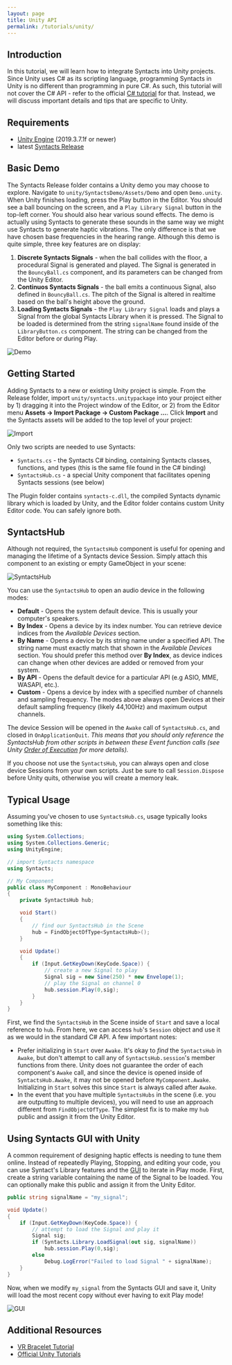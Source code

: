 ```yaml
---
layout: page
title: Unity API
permalink: /tutorials/unity/
---
```


## Introduction
In this tutorial, we will learn how to integrate Syntacts into Unity projects. Since Unity uses C# as its scripting language, programming Syntacts in Unity is no different than programming in pure C#. As such, this tutorial will not cover the C# API - refer to the official [C# tutorial](/tutorials/cs) for that. Instead, we will discuss important details and tips that are specific to Unity.

## Requirements

- [Unity Engine](https://unity.com/) (2019.3.7.1f or newer)
- latest [Syntacts Release](https://github.com/mahilab/Syntacts/releases)

## Basic Demo

The Syntacts Release folder contains a Unity demo you may choose to explore. Navigate to `unity/SyntactsDemo/Assets/Demo` and open `Demo.unity`. When Unity finishes loading, press the Play button in the Editor. You should see a ball bouncing on the screen, and a `Play Library Signal` button in the top-left corner. You should also hear various sound effects. The demo is actually using Syntacts to generate these sounds in the same way we might use Syntacts to generate haptic vibrations. The only difference is that we have chosen base frequencies in the hearing range. Although this demo is quite simple, three key features are on display:

1. **Discrete Syntacts Signals** - when the ball collides with the floor, a procedural Signal is generated and played. The Signal is generated in the  `BouncyBall.cs` component, and its parameters can be changed from the Unity Editor.  
2. **Continuos Syntacts Signals** - the ball emits a continuous Signal, also defined in `BouncyBall.cs`. The pitch of the Signal is altered in realtime based on the ball's height above the ground.
3. **Loading Syntacts Signals** - the `Play Library Signal` loads and plays a Signal from the global Syntacts Library when it is pressed. The Signal to be loaded is determined from the string `signalName` found inside of the `LibraryButton.cs` component. The string can be changed from the Editor before or during Play.

![Demo](https://raw.githubusercontent.com/wiki/mahilab/Syntacts/images/tut-unity/ball.gif)

## Getting Started

Adding Syntacts to a new or existing Unity project is simple. From the Release folder, import `unity/syntacts.unitypackage` into your project either by 1) dragging it into the Project window of the Editor, or 2) from the Editor menu **Assets -> Import Package -> Custom Package ...**. Click **Import** and the Syntacts assets will be added to the top level of your project:

![Import](https://raw.githubusercontent.com/wiki/mahilab/Syntacts/images/tut-unity/import.png)

Only two scripts are needed to use Syntacts:

- `Syntacts.cs` - the Syntacts C# binding, containing Syntacts classes, functions, and types (this is the same file found in the C# binding)
- `SyntactsHub.cs` - a special Unity component that facilitates opening Syntacts sessions (see below)

The Plugin folder contains `syntacts-c.dll`, the compiled Syntacts dynamic library which is loaded by Unity, and the Editor folder contains custom Unity Editor code. You can safely ignore both.

## SyntactsHub

Although not required, the `SyntactsHub` component is useful for opening and managing the lifetime of a Syntacts device Session. Simply attach this component to an existing or empty GameObject in your scene:

![SyntactsHub](https://raw.githubusercontent.com/wiki/mahilab/Syntacts/images/tut-unity/hub1.png)

You can use the `SyntactsHub` to open an audio device in the following modes:

- **Default** - Opens the system default device. This is usually your computer's speakers.
- **By Index** - Opens a device by its index number. You can retrieve device indices from the *Available Devices* section.
- **By Name** - Opens a device by its string name under a specified API. The string name must exactly match that shown in the *Available Devices* section. You should prefer this method over **By Index**, as device indices can change when other devices are added or removed from your system.
- **By API** - Opens the default device for a particular API (e.g ASIO, MME, WASAPI, etc.).
- **Custom** - Opens a device by index with a specified number of channels and sampling frequency. The modes above always open Devices at their default sampling frequency (likely 44,100Hz) and maximum output channels.

The device Session will be opened in the `Awake` call of `SyntactsHub.cs`, and closed in `OnApplicationQuit`. *This means that you should only reference the SyntactsHub from other scripts in between these Event function calls (see Unity [Order of Execution](https://docs.unity3d.com/Manual/ExecutionOrder.html) for more details).*

If you choose not use the `SyntactsHub`, you can always open and close device Sessions from your own scripts. Just be sure to call `Session.Dispose` before Unity quits, otherwise you will create a memory leak. 

## Typical Usage

Assuming you've chosen to use `SyntactsHub.cs`, usage typically looks something like this:

```cs
using System.Collections;
using System.Collections.Generic;
using UnityEngine;

// import Syntacts namespace
using Syntacts; 

// My Component
public class MyComponent : MonoBehaviour
{
    private SyntactsHub hub;

    void Start()
    {
        // find our SyntactsHub in the Scene
        hub = FindObjectOfType<SyntactsHub>();
    }

    void Update()
    {
        if (Input.GetKeyDown(KeyCode.Space)) {
            // create a new Signal to play
            Signal sig = new Sine(250) * new Envelope(1);
            // play the Signal on channel 0
            hub.session.Play(0,sig);
        }
    }
}
```

First, we find the `SyntactsHub` in the Scene inside of `Start` and save a local reference to `hub`. From here, we can access `hub`'s `Session` object and use it as we would in the standard C# API. A few important notes:

- Prefer initializing in `Start` over `Awake`. It's okay to *find* the `SyntactsHub` in `Awake`, but don't attempt to call any of `SyntactsHub.session`'s member functions from there. Unity does not guarantee the order of each component's `Awake` call, and since the device is opened inside of `SyntactsHub.Awake`, it may not be opened before `MyComponent.Awake`. Initializing in `Start` solves this since `Start` is always called after `Awake`.
- In the event that you have multiple `SyntactsHubs` in the scene (i.e. you are outputting to multiple devices), you will need to use an approach different from `FindObjectOfType`. The simplest fix is to make my `hub` public and assign it from the Unity Editor.

## Using Syntacts GUI with Unity

A common requirement of designing haptic effects is needing to tune them online. Instead of repeatedly Playing, Stopping, and editing your code, you can use Syntact's Library features and the [GUI](/tutorials/gui.md) to iterate in Play mode. First, create a string variable containing the name of the Signal to be loaded. You can optionally make this public and assign it from the Unity Editor.

```cs
public string signalName = "my_signal";

void Update()
{
    if (Input.GetKeyDown(KeyCode.Space)) {
        // attempt to load the Signal and play it
        Signal sig;
        if (Syntacts.Library.LoadSignal(out sig, signalName))
            hub.session.Play(0,sig);
        else
            Debug.LogError("Failed to load Signal " + signalName);
    }
}
```

Now, when we modify `my_signal` from the Syntacts GUI and save it, Unity will load the most recent copy without ever having to exit Play mode! 

![GUI](https://raw.githubusercontent.com/wiki/mahilab/Syntacts/images/tut-unity/gui_unity.png)

## Additional Resources

- [VR Bracelet Tutorial](/tutorials/bracelet)
- [Official Unity Tutorials](https://learn.unity.com/tutorials)